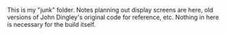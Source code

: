 This is my "junk" folder.  Notes planning out display screens are here, old versions of John Dingley's original code for reference, etc.  Nothing in here is necessary for the build itself.
